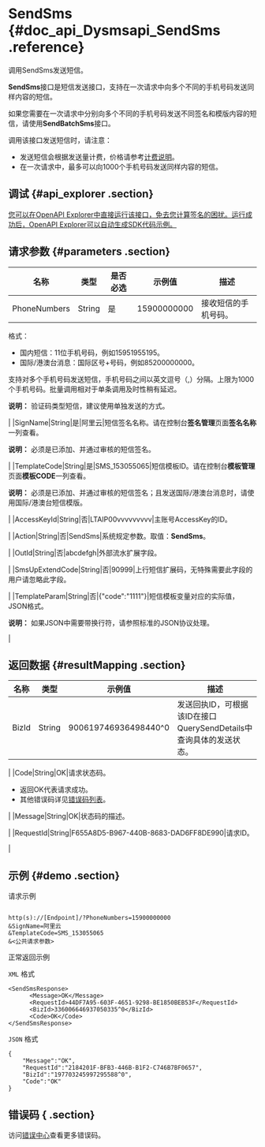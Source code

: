 # SendSms {#doc_api_Dysmsapi_SendSms .reference}

调用SendSms发送短信。

**SendSms**接口是短信发送接口，支持在一次请求中向多个不同的手机号码发送同样内容的短信。

如果您需要在一次请求中分别向多个不同的手机号码发送不同签名和模版内容的短信，请使用**SendBatchSms**接口。

调用该接口发送短信时，请注意：

-   发送短信会根据发送量计费，价格请参考[计费说明](https://www.aliyun.com/price/product#/sms/detail)。
-   在一次请求中，最多可以向1000个手机号码发送同样内容的短信。

## 调试 {#api_explorer .section}

[您可以在OpenAPI Explorer中直接运行该接口，免去您计算签名的困扰。运行成功后，OpenAPI Explorer可以自动生成SDK代码示例。](https://api.aliyun.com/#product=Dysmsapi&api=SendSms&type=RPC&version=2017-05-25)

## 请求参数 {#parameters .section}

|名称|类型|是否必选|示例值|描述|
|--|--|----|---|--|
|PhoneNumbers|String|是|15900000000|接收短信的手机号码。

 格式：

 -   国内短信：11位手机号码，例如15951955195。
-   国际/港澳台消息：国际区号+号码，例如85200000000。

 支持对多个手机号码发送短信，手机号码之间以英文逗号（,）分隔。上限为1000个手机号码。批量调用相对于单条调用及时性稍有延迟。

 **说明：** 验证码类型短信，建议使用单独发送的方式。

 |
|SignName|String|是|阿里云|短信签名名称。请在控制台**签名管理**页面**签名名称**一列查看。

 **说明：** 必须是已添加、并通过审核的短信签名。

 |
|TemplateCode|String|是|SMS\_153055065|短信模板ID。请在控制台**模板管理**页面**模板CODE**一列查看。

 **说明：** 必须是已添加、并通过审核的短信签名；且发送国际/港澳台消息时，请使用国际/港澳台短信模版。

 |
|AccessKeyId|String|否|LTAIP00vvvvvvvvv|主账号AccessKey的ID。

 |
|Action|String|否|SendSms|系统规定参数。取值：**SendSms**。

 |
|OutId|String|否|abcdefgh|外部流水扩展字段。

 |
|SmsUpExtendCode|String|否|90999|上行短信扩展码，无特殊需要此字段的用户请忽略此字段。

 |
|TemplateParam|String|否|\{"code":"1111"\}|短信模板变量对应的实际值，JSON格式。

 **说明：** 如果JSON中需要带换行符，请参照标准的JSON协议处理。

 |

## 返回数据 {#resultMapping .section}

|名称|类型|示例值|描述|
|--|--|---|--|
|BizId|String|900619746936498440^0|发送回执ID，可根据该ID在接口QuerySendDetails中查询具体的发送状态。

 |
|Code|String|OK|请求状态码。

 -   返回OK代表请求成功。
-   其他错误码详见[错误码列表](~~101346~~)。

 |
|Message|String|OK|状态码的描述。

 |
|RequestId|String|F655A8D5-B967-440B-8683-DAD6FF8DE990|请求ID。

 |

## 示例 {#demo .section}

请求示例

``` {#request_demo}

http(s)://[Endpoint]/?PhoneNumbers=15900000000
&SignName=阿里云
&TemplateCode=SMS_153055065
&<公共请求参数>

```

正常返回示例

`XML` 格式

``` {#xml_return_success_demo}
<SendSmsResponse>
      <Message>OK</Message>
      <RequestId>44DF7A95-603F-4651-9298-BE1850BEB53F</RequestId>
      <BizId>336006646937050335^0</BizId>
      <Code>OK</Code>
</SendSmsResponse>
```

`JSON` 格式

``` {#json_return_success_demo}
{
	"Message":"OK",
	"RequestId":"2184201F-BFB3-446B-B1F2-C746B7BF0657",
	"BizId":"197703245997295588^0",
	"Code":"OK"
}
```

## 错误码 { .section}

访问[错误中心](https://error-center.aliyun.com/status/product/Dysmsapi)查看更多错误码。

